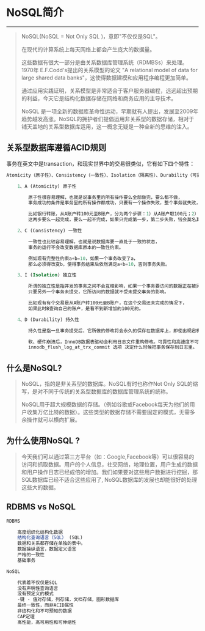 NoSQL简介
===

---

> NoSQL(NoSQL = Not Only SQL )，意即"不仅仅是SQL"。
> 
> 在现代的计算系统上每天网络上都会产生庞大的数据量。
> 
> 这些数据有很大一部分是由关系数据库管理系统（RDMBSs）来处理。 1970年 E.F.Codd's提出的关系模型的论文 "A relational model of data for large shared data banks"，这使得数据建模和应用程序编程更加简单。
> 
> 通过应用实践证明，关系模型是非常适合于客户服务器编程，远远超出预期的利益，今天它是结构化数据存储在网络和商务应用的主导技术。
> 
> NoSQL 是一项全新的数据库革命性运动，早期就有人提出，发展至2009年趋势越发高涨。NoSQL的拥护者们提倡运用非关系型的数据存储，相对于铺天盖地的关系型数据库运用，这一概念无疑是一种全新的思维的注入。

## 关系型数据库遵循ACID规则

事务在英文中是transaction，和现实世界中的交易很类似，它有如下四个特性：
```sql
Atomicity（原子性）、Consistency（一致性）、Isolation（隔离性）、Durability（可靠性）

    1、A (Atomicity) 原子性

        原子性很容易理解，也就是说事务里的所有操作要么全部做完，要么都不做，
        事务成功的条件是事务里的所有操作都成功，只要有一个操作失败，整个事务就失败，需要回滚。

        比如银行转账，从A账户转100元至B账户，分为两个步骤：1）从A账户取100元；2）存入100元至B账户。
        这两步要么一起完成，要么一起不完成，如果只完成第一步，第二步失败，钱会莫名其妙少了100元。

    2、C (Consistency) 一致性

        一致性也比较容易理解，也就是说数据库要一直处于一致的状态，
        事务的运行不会改变数据库原本的一致性约束。

        例如现有完整性约束a+b=10，如果一个事务改变了a，
        那么必须得改变b，使得事务结束后依然满足a+b=10，否则事务失败。

    3、I (Isolation) 独立性

        所谓的独立性是指并发的事务之间不会互相影响，如果一个事务要访问的数据正在被另外一个事务修改，
        只要另外一个事务未提交，它所访问的数据就不受未提交事务的影响。

        比如现有有个交易是从A账户转100元至B账户，在这个交易还未完成的情况下，
        如果此时B查询自己的账户，是看不到新增加的100元的。

    4、D (Durability) 持久性

        持久性是指一旦事务提交后，它所做的修改将会永久的保存在数据库上，即使出现宕机也不会丢失。

        软、硬件崩溃后，InnoDB数据表驱动会利用日志文件重构修改。可靠性和高速度不可兼得， 
        innodb_flush_log_at_trx_commit 选项 决定什么时候把事务保存到日志里。
```

## 什么是NoSQL?

> NoSQL，指的是非关系型的数据库。NoSQL有时也称作Not Only SQL的缩写，是对不同于传统的关系型数据库的数据库管理系统的统称。
> 
> NoSQL用于超大规模数据的存储。（例如谷歌或Facebook每天为他们的用户收集万亿比特的数据）。这些类型的数据存储不需要固定的模式，无需多余操作就可以横向扩展。


## 为什么使用NoSQL ?

> 今天我们可以通过第三方平台（如：Google,Facebook等）可以很容易的访问和抓取数据。用户的个人信息，社交网络，地理位置，用户生成的数据和用户操作日志已经成倍的增加。我们如果要对这些用户数据进行挖掘，那SQL数据库已经不适合这些应用了, NoSQL数据库的发展也却能很好的处理这些大的数据。


## RDBMS vs NoSQL


```js
RDBMS

    高度组织化结构化数据
    结构化查询语言（SQL） (SQL)
    数据和关系都存储在单独的表中。
    数据操纵语言，数据定义语言
    严格的一致性
    基础事务

NoSQL

    代表着不仅仅是SQL
    没有声明性查询语言
    没有预定义的模式
    -键 - 值对存储，列存储，文档存储，图形数据库
    最终一致性，而非ACID属性
    非结构化和不可预知的数据
    CAP定理
    高性能，高可用性和可伸缩性
```








